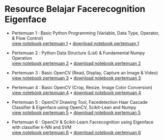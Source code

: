 # Resource Belajar Facerecognition Eigenface

- Pertemuan 1 : Basic Python Programming (Variable, Data Type, Operator, & Flow Control) <br>
[view notebook pertemuan 1](https://github.com/Muhammad-Yunus/Materi-Training/blob/main/E.%20Eigenface%20Facerecognition/pertemuan_1/pertemuan_1.ipynb) • [download notebook pertemuan 1](https://github.com/Muhammad-Yunus/Materi-Training/raw/main/E.%20Eigenface%20Facerecognition/pertemuan_1/pertemuan_1.zip)

- Pertemuan 2 : Python Data Structure (List) & Fundamental Numpy Operation <br>
[view notebook pertemuan 2](https://github.com/Muhammad-Yunus/Materi-Training/blob/main/E.%20Eigenface%20Facerecognition/pertemuan_2/pertemuan_2.ipynb) • [download notebook pertemuan 2](https://github.com/Muhammad-Yunus/Materi-Training/raw/main/E.%20Eigenface%20Facerecognition/pertemuan_2/pertemuan_2.zip)

- Pertemuan 3 : Basic OpenCV (Read, Display, Capture an Image & Video) <br>
[view notebook pertemuan 3](https://github.com/Muhammad-Yunus/Materi-Training/blob/main/E.%20Eigenface%20Facerecognition/pertemuan_3/pertemuan_3.ipynb) • [download notebook pertemuan 3](https://github.com/Muhammad-Yunus/Materi-Training/raw/main/E.%20Eigenface%20Facerecognition/pertemuan_3/pertemuan_3.zip)

- Pertemuan 4 : Basic OpenCV (Crop, Resize, Image Color Conversion) <br>
[view notebook pertemuan 4](https://github.com/Muhammad-Yunus/Materi-Training/blob/main/E.%20Eigenface%20Facerecognition/pertemuan_4/pertemuan_4.ipynb) • [download notebook pertemuan 4](https://github.com/Muhammad-Yunus/Materi-Training/raw/main/E.%20Eigenface%20Facerecognition/pertemuan_4/pertemuan_4.zip)

- Pertemuan 5 : OpenCV Drawing Tool, Facedetection Haar Cascade Classifier & Eigenface using OpenCV, Scikit-Lean and Numpy <br>
[view notebook pertemuan 5](https://github.com/Muhammad-Yunus/Materi-Training/blob/main/E.%20Eigenface%20Facerecognition/pertemuan_5/pertemuan_5.ipynb) • [download notebook pertemuan 5](https://github.com/Muhammad-Yunus/Materi-Training/raw/main/E.%20Eigenface%20Facerecognition/pertemuan_5/pertemuan_5.zip)

- Pertemuan 6 : OpenCV & Scikit-Learn Facrecognition using Eigenface with classifier k-NN and SVM <br>
[view notebook pertemuan 6](https://github.com/Muhammad-Yunus/Materi-Training/blob/main/E.%20Eigenface%20Facerecognition/pertemuan_6/pertemuan%206.ipynb) • [download notebook pertemuan 6](https://github.com/Muhammad-Yunus/Materi-Training/raw/main/E.%20Eigenface%20Facerecognition/pertemuan_6/pertemuan_6.zip)
